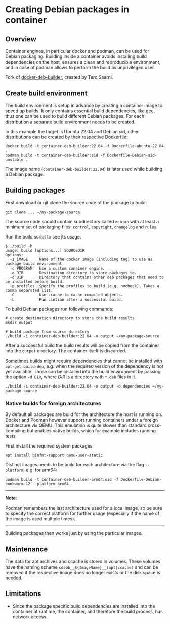 # Creating Debian packages in container

## Overview

Container engines, in particular docker and podman, can be used for Debian
packaging. Building inside a container avoids installing build dependencies on
the host, ensures a clean and reproducible environment, and in case of podman
allows to perform the build as unprivileged user.

Fork of [docker-deb-builder](https://github.com/tsaarni/docker-deb-builder),
created by Tero Saarni.

## Create build environment

The build environment is setup in advance by creating a container image to
speed up builds. It only contains essential build dependencies, like gcc, thus
one can be used to build different Debian packages. For each distribution a
separate build environment needs to be created.

In this example the target is Ubuntu 22.04 and Debian sid, other distributions
can be created by their respective Dockerfile:

    docker build -t container-deb-builder:22.04 -f Dockerfile-ubuntu-22.04 .
    podman build -t container-deb-builder:sid -f Dockerfile-Debian-sid-unstable .

The image name (`container-deb-builder:22.04`) is later used while building a
Debian package.

## Building packages

First download or git clone the source code of the package to build:

    git clone ... ~/my-package-source

The source code should contain subdirectory called `debian` with at
least a minimum set of packaging files: `control`, `copyright`,
`changelog` and `rules`.

Run the build script to see its usage:

    $ ./build -h
    usage: build [options...] SOURCEDIR
    Options:
      -i IMAGE     Name of the docker image (including tag) to use as package build environment.
      -c PROGRAM   Use a custom conainer engine.
      -o DIR       Destination directory to store packages to.
      -d DIR       Directory that contains other deb packages that need to be installed before build.
      -p profiles  Specify the profiles to build (e.g. nocheck). Takes a comma separated list.
      -C           Use ccache to cache compiled objects.
      -L           Run Lintian after a successful build.

To build Debian packages run following commands:

    # create destination directory to store the build results
    mkdir output

    # build package from source directory
    ./build -i container-deb-builder:22.04 -o output ~/my-package-source

After a successful build the build results will be copied from the container
into the `output` directory. The container itself is discarded.

Sometimes builds might require dependencies that cannot be installed with
`apt-get build-dep`, e.g. when the required version of the dependency is not
yet available.  Those can be installed into the build environment by passing
the option `-d DIR`, where *DIR* is a directory with `*.deb` files in it.

    ./build -i container-deb-builder:22.04 -o output -d dependencies ~/my-package-source

### Native builds for foreign architectures

By default all packages are build for the architecture the host is running on.
Docker and Podman however support running containers under a foreign
architecture via QEMU. This emulation is quite slower than standard cross-
compiling but enables native builds, which for example includes running tests.

First install the required system packages:

    apt install binfmt-support qemu-user-static

Distinct images needs to be build for each architecture via the flag
`--platform`, e.g. for arm64:

    podman build -t container-deb-builder-arm64:sid -f Dockerfile-Debian-bookworm-12 --platform arm64 .

---
**Note**:

Podman remembers the last architecture used for a local image, so be sure to
specify the correct platform for further usage (especially if the name of the
image is used multiple times).

---

Building packages then works just by using the particular images.

## Maintenance

The data for apt archives and ccache is stored in volumes. These volumes have
the naming scheme `cdebb__${ImageName}__(apt|ccache)` and can be removed if
the respective image does no longer exists or the disk space is needed.

## Limitations

* Since the package specific build dependencies are installed into the
  container at runtime, the container, and therefore the build process, has
  network access.
